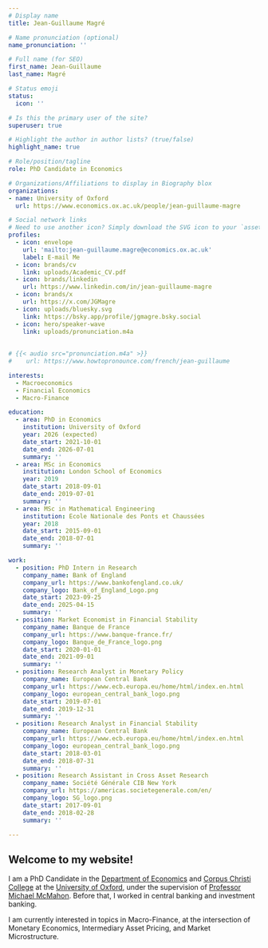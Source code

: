 ```yaml
---
# Display name
title: Jean-Guillaume Magré

# Name pronunciation (optional)
name_pronunciation: ''

# Full name (for SEO)
first_name: Jean-Guillaume
last_name: Magré

# Status emoji
status:
  icon: ''

# Is this the primary user of the site?
superuser: true

# Highlight the author in author lists? (true/false)
highlight_name: true

# Role/position/tagline
role: PhD Candidate in Economics

# Organizations/Affiliations to display in Biography blox
organizations:
- name: University of Oxford
  url: https://www.economics.ox.ac.uk/people/jean-guillaume-magre

# Social network links
# Need to use another icon? Simply download the SVG icon to your `assets/media/icons/` folder.
profiles:
  - icon: envelope
    url: 'mailto:jean-guillaume.magre@economics.ox.ac.uk'
    label: E-mail Me
  - icon: brands/cv
    link: uploads/Academic_CV.pdf
  - icon: brands/linkedin
    url: https://www.linkedin.com/in/jean-guillaume-magre
  - icon: brands/x
    url: https://x.com/JGMagre
  - icon: uploads/bluesky.svg
    link: https://bsky.app/profile/jgmagre.bsky.social
  - icon: hero/speaker-wave
    link: uploads/pronunciation.m4a
    
    
# {{< audio src="pronunciation.m4a" >}}
#    url: https://www.howtopronounce.com/french/jean-guillaume

interests:
  - Macroeconomics
  - Financial Economics
  - Macro-Finance

education:
  - area: PhD in Economics
    institution: University of Oxford
    year: 2026 (expected)
    date_start: 2021-10-01
    date_end: 2026-07-01
    summary: ''
  - area: MSc in Economics
    institution: London School of Economics
    year: 2019
    date_start: 2018-09-01
    date_end: 2019-07-01
    summary: ''
  - area: MSc in Mathematical Engineering
    institution: Ecole Nationale des Ponts et Chaussées
    year: 2018
    date_start: 2015-09-01
    date_end: 2018-07-01
    summary: ''

work:
  - position: PhD Intern in Research
    company_name: Bank of England
    company_url: https://www.bankofengland.co.uk/
    company_logo: Bank_of_England_Logo.png
    date_start: 2023-09-25
    date_end: 2025-04-15
    summary: ''
  - position: Market Economist in Financial Stability
    company_name: Banque de France
    company_url: https://www.banque-france.fr/
    company_logo: Banque_de_France_logo.png
    date_start: 2020-01-01
    date_end: 2021-09-01
    summary: ''
  - position: Research Analyst in Monetary Policy
    company_name: European Central Bank
    company_url: https://www.ecb.europa.eu/home/html/index.en.html
    company_logo: european_central_bank_logo.png
    date_start: 2019-07-01
    date_end: 2019-12-31
    summary: ''
  - position: Research Analyst in Financial Stability
    company_name: European Central Bank
    company_url: https://www.ecb.europa.eu/home/html/index.en.html
    company_logo: european_central_bank_logo.png
    date_start: 2018-03-01
    date_end: 2018-07-31
    summary: ''
  - position: Research Assistant in Cross Asset Research
    company_name: Société Générale CIB New York
    company_url: https://americas.societegenerale.com/en/
    company_logo: SG_logo.png
    date_start: 2017-09-01
    date_end: 2018-02-28
    summary: ''

---
```


## Welcome to my website!

I am a PhD Candidate in the [Department of Economics](https://www.economics.ox.ac.uk/) and [Corpus Christi College](https://www.ccc.ox.ac.uk) at the [University of Oxford](https://www.ox.ac.uk/), under the supervision of [Professor Michael McMahon](https://mcmahonecon.com/). Before that, I worked in central banking and investment banking.

I am currently interested in topics in Macro-Finance, at the intersection of Monetary Economics, Intermediary Asset Pricing, and Market Microstructure.
